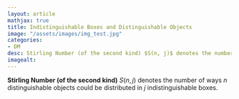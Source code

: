 ```yaml
---
layout: article
mathjax: true
title: Indistinguishable Boxes and Distinguishable Objects
image: "/assets/images/img_test.jpg"
categories:
- DM
desc: Stirling Number (of the second kind) $S(n, j)$ denotes the number of ways $n$ distinguishable objects could be distributed in $j$ indistinguishable boxes. 
imagealt: 
---
```


**Stirling Number (of the second kind)** $S(n, j)$ denotes the number of ways $n$ distinguishable objects could be distributed in $j$ indistinguishable boxes.
































































































































































































































































































































































